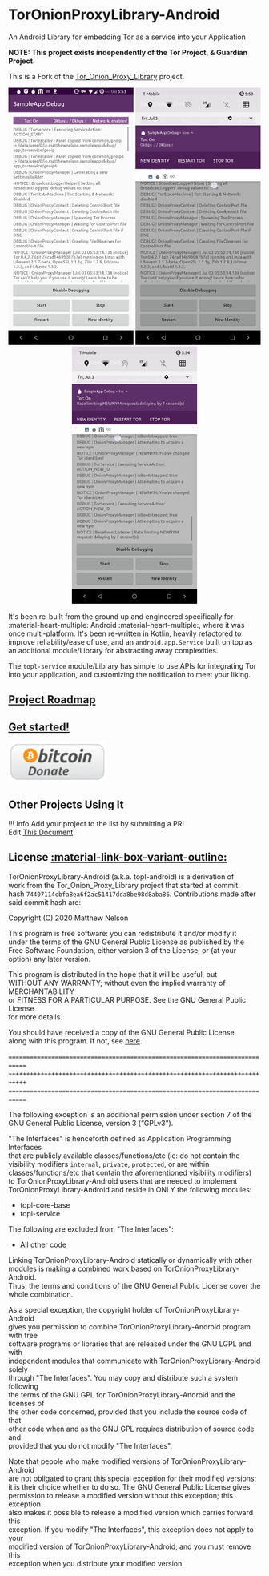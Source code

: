 # TorOnionProxyLibrary-Android
                               
An Android Library for embedding Tor as a service into your Application  

**NOTE: This project exists independently of the Tor Project, & Guardian Project.**  

This is a Fork of the 
<a href="https://github.com/thaliproject/Tor_Onion_Proxy_Library" target="_blank">Tor_Onion_Proxy_Library</a> 
project. 

<center>
    <img src="assets/Screenshot_SampleApp_Debug_full.png" width="250"/>
    <img src="assets/Screenshot_SampleApp_Debug_notification1.png" width="250"/>
    <img src="assets/Screenshot_SampleApp_Debug_notification2.png" width="250"/>
</center>

It's been re-built from the ground up and engineered specifically for :material-heart-multiple: 
Android :material-heart-multiple:, where it was once multi-platform. It's been re-written in 
Kotlin, heavily refactored to improve reliability/ease of use, and an `android.app.Service` 
built on top as an additional module/Library for abstracting away complexities.  

The `topl-service` module/Library has simple to use APIs for integrating Tor into your 
application, and customizing the notification to meet your liking.  

## [Project Roadmap](roadmap.md)

## [Get started!](get_started.md)

<a href="https://donate.matthewnelson.io" target="_blank"><img height=80 
alt="Donate to Matthew Nelson" src="assets/bitcoindonate.png"/></a>

## Other Projects Using It
<!-- Example (copy between the brackets [] below): -->
<!-- [- <a href="https://your.project.website.com" target="_blank">Your Project's Name</a>] -->

!!! Info
    Add your project to the list by submitting a PR!  
    Edit <a href="https://github.com/05nelsonm/TorOnionProxyLibrary-Android/blob/master/docs/index.md" target="_blank">This Document</a>

## License <a href="https://github.com/05nelsonm/TorOnionProxyLibrary-Android/blob/master/LICENSE" target="_blank">:material-link-box-variant-outline:</a>

TorOnionProxyLibrary-Android (a.k.a. topl-android) is a derivation of  
work from the Tor_Onion_Proxy_Library project that started at commit  
hash `74407114cbfa8ea6f2ac51417dda8be98d8aba86`. Contributions made after  
said commit hash are:  

Copyright (C) 2020 Matthew Nelson  

This program is free software: you can redistribute it and/or modify it  
under the terms of the GNU General Public License as published by the  
Free Software Foundation, either version 3 of the License, or (at your  
option) any later version.  

This program is distributed in the hope that it will be useful, but  
WITHOUT ANY WARRANTY; without even the implied warranty of MERCHANTABILITY  
or FITNESS FOR A PARTICULAR PURPOSE. See the GNU General Public License  
for more details.  

You should have received a copy of the GNU General Public License  
along with this program. If not, see 
<a href="https://www.gnu.org/licenses/gpl-3.0.html" target="_blank">here</a>.  

`===========================================================================`  
`+++++++++++++++++++++++++++++++++++++++++++++++++++++++++++++++++++++++++++`  
`===========================================================================`  

The following exception is an additional permission under section 7 of the  
GNU General Public License, version 3 (“GPLv3”).  

"The Interfaces" is henceforth defined as Application Programming Interfaces  
that are publicly available classes/functions/etc (ie: do not contain the  
visibility modifiers `internal`, `private`, `protected`, or are within  
classes/functions/etc that contain the aforementioned visibility modifiers)  
to TorOnionProxyLibrary-Android users that are needed to implement  
TorOnionProxyLibrary-Android and reside in ONLY the following modules:  

 - topl-core-base  
 - topl-service  

The following are excluded from "The Interfaces":  

  - All other code  

Linking TorOnionProxyLibrary-Android statically or dynamically with other  
modules is making a combined work based on TorOnionProxyLibrary-Android.  
Thus, the terms and conditions of the GNU General Public License cover the  
whole combination.  

As a special exception, the copyright holder of TorOnionProxyLibrary-Android  
gives you permission to combine TorOnionProxyLibrary-Android program with free  
software programs or libraries that are released under the GNU LGPL and with  
independent modules that communicate with TorOnionProxyLibrary-Android solely  
through "The Interfaces". You may copy and distribute such a system following  
the terms of the GNU GPL for TorOnionProxyLibrary-Android and the licenses of  
the other code concerned, provided that you include the source code of that  
other code when and as the GNU GPL requires distribution of source code and  
provided that you do not modify "The Interfaces".  

Note that people who make modified versions of TorOnionProxyLibrary-Android  
are not obligated to grant this special exception for their modified versions;  
it is their choice whether to do so. The GNU General Public License gives  
permission to release a modified version without this exception; this exception  
also makes it possible to release a modified version which carries forward this  
exception. If you modify "The Interfaces", this exception does not apply to your  
modified version of TorOnionProxyLibrary-Android, and you must remove this  
exception when you distribute your modified version.  
